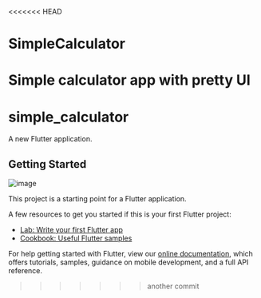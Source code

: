 <<<<<<< HEAD
# SimpleCalculator
Simple calculator app with pretty UI
=======
# simple_calculator

A new Flutter application.

## Getting Started

![image](https://user-images.githubusercontent.com/71647010/142989832-ee619e54-6654-4016-a2e4-470f20da9943.png)

This project is a starting point for a Flutter application.

A few resources to get you started if this is your first Flutter project:

- [Lab: Write your first Flutter app](https://flutter.dev/docs/get-started/codelab)
- [Cookbook: Useful Flutter samples](https://flutter.dev/docs/cookbook)

For help getting started with Flutter, view our
[online documentation](https://flutter.dev/docs), which offers tutorials,
samples, guidance on mobile development, and a full API reference.
>>>>>>> another commit
